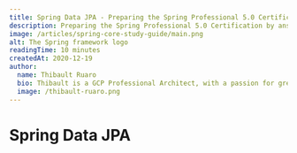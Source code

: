 ```yaml
---
title: Spring Data JPA - Preparing the Spring Professional 5.0 Certification
description: Preparing the Spring Professional 5.0 Certification by answering every point you need to know to get ready for the Spring Professional 5.0 Certification regarding the part Spring Data JPA
image: /articles/spring-core-study-guide/main.png
alt: The Spring framework logo
readingTime: 10 minutes
createdAt: 2020-12-19
author:
  name: Thibault Ruaro
  bio: Thibault is a GCP Professional Architect, with a passion for great code. He likes reading about code best practices and staying up-to-date concerning the latest IT subject. He is also an official Spring Core Trainer, where he gives training at Zenika on a monthly basis.
  image: /thibault-ruaro.png
---
```


# Spring Data JPA

